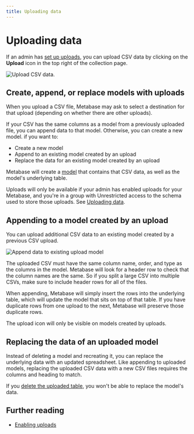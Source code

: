 ```yaml
---
title: Uploading data
---
```


# Uploading data

If an admin has [set up uploads](../databases/uploads.md), you can upload CSV data by clicking on the **Upload** icon in the top right of the collection page.

![Upload CSV data](../databases/images/upload-icon.png).

## Create, append, or replace models with uploads

When you upload a CSV file, Metabase may ask to select a destination for that upload (depending on whether there are other uploads).

If your CSV has the same columns as a model from a previously uploaded file, you can append data to that model. Otherwise, you can create a new model. if you want to:

- Create a new model
- Append to an existing model created by an upload
- Replace the data for an existing model created by an upload

Metabase will create a [model](../data-modeling/models.md) that contains that CSV data, as well as the model's underlying table.

Uploads will only be available if your admin has enabled uploads for your Metabase, and you're in a group with Unrestricted access to the schema used to store those uploads. See [Uploading data](../databases/uploads.md).

## Appending to a model created by an upload

You can upload additional CSV data to an existing model created by a previous CSV upload.

![Append data to existing upload model](./images/append-data.png)

The uploaded CSV must have the same column name, order, and type as the columns in the model. Metabase will look for a header row to check that the column names are the same. So if you split a large CSV into multiple CSVs, make sure to include header rows for all of the files.

When appending, Metabase will simply insert the rows into the underlying table, which will update the model that sits on top of that table. If you have duplicate rows from one upload to the next, Metabase will preserve those duplicate rows.

The upload icon will only be visible on models created by uploads.

## Replacing the data of an uploaded model

Instead of deleting a model and recreating it, you can replace the underlying data with an updated spreadsheet. Like appending to uploaded models, replacing the uploaded CSV data with a new CSV files requires the columns and heading to match.

If you [delete the uploaded table](../databases/uploads.md#deleting-uploaded-tables), you won't be able to replace the model's data.

## Further reading

- [Enabling uploads](../databases/uploads.md)